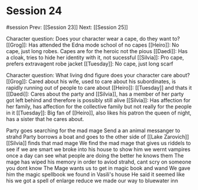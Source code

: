 # Session 24
#session
Prev: [[Session 23]]
Next: [[Session 25]]

Character question: Does your character wear a cape, do they want to? 
[[Grog]]: Has attended the Edna mode school of no capes
[[Heiro]]: No cape, just long robes. Capes are for the heroic not the pious
[[Daedi]]: Has a cloak, tries to hide her identity with it, not sucessful
[[Silvia]]: Pro cape, prefers extravagent robe jacket
[[Tuesday]]: No cape, just long scarf

Character question: What living dnd figure does your character care about?
[[Grog]]: Cared about his wife, used to care about his subordinates, is rapidly running out of people to care about
[[Heiro]]: [[Tuesday]] and thats it
[[Daedi]]: Cares about the party and [[Silvia]], has a member of her party got left behind and therefore is possibly still alive
[[Silvia]]: Has affection for her family, has affection for the collective family but not really for the people in it
[[Tuesday]]: Big fan of [[Heiro]], also likes his patron the queen of night, has a sister that he cares about.


Party goes searching for the mad mage
Send a an animal messanger to strahd
Party borrows a boat and goes to the other side of [[Lake Zarovich]]
[[Silvia]] finds that mad mage
We find the mad mage that gives us riddels to see if we are smart
we broke into his house to show him we wernt vampires
once a day can see what people are doing the better he knows them
The mage has wiped his memory in order to aviod strahd, cant scry on someone you dont know
The Mage wants us to get in magic book and wand
We gave him the magic spellbook we found in Vasili's house
He said it seemed like his
we got a spell of enlarge reduce
we made our way to bluewater inn


